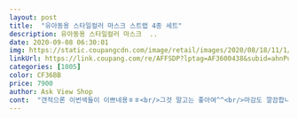```yaml
---
layout: post 
title:  "유아동용 스타일컬러 마스크 스트랩 4종 세트" 
description: 유아동용 스타일컬러 마스크  ..
date: 2020-09-08 06:30:01 
img: https://static.coupangcdn.com/image/retail/images/2020/08/18/11/1/00d1691b-a27d-4544-aa83-68f52182e600.jpg 
linkUrl: https://link.coupang.com/re/AFFSDP?lptag=AF3600438&subid=ahnPublicAsk&pageKey=1973358157&itemId=3356482418&vendorItemId=71343237824&traceid=V0-113-762a2cf44967cca5 
categories: [1005] 
color: CF36BB 
price: 7900 
author: Ask View Shop 
cont:  "갠적으론 이번색들이 이쁘네용ㅎㅎ<br/>그것 말고는 좋아여^^<br/>마감도 깔끔합니당<br/>멀티1주문햇는데요.<br/>생각보다 펄이 진하네요ㅎㅎ;;<br/>음.<br/>.<br/>회사 남자분들 선물할려고 주문했는데 반짝이가 들어가 있어여 ㅋㅋㅋ<br/>이럴지알앗음.<br/>걍 일반적인걸로 시킬걸그랫네요ㅠ<br/>줄이 더필요해서 색만다르게 재주문했어용<br/>회사 이모님들 드려야 겠네여 ^^<br/>" 
---
```

